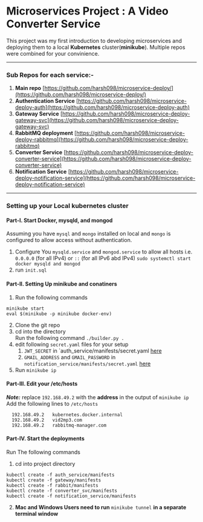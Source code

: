 # Microservices Project : A Video Converter Service
This project was my first introduction to developing microservices and deploying them to a local **Kubernetes** cluster(**minikube**).
Multiple repos were combined for your convinience.  

------

### Sub Repos for each service:-
1. **Main repo** [https://github.com/harsh098/microservice-deploy/](https://github.com/harsh098/microservice-deploy/)
2. **Authentication Service** [https://github.com/harsh098/microservice-deploy-auth](https://github.com/harsh098/microservice-deploy-auth)
3. **Gateway Service** [https://github.com/harsh098/microservice-deploy-gateway-svc](https://github.com/harsh098/microservice-deploy-gateway-svc)
4. **RabbitMQ deployment** [https://github.com/harsh098/microservice-deploy-rabbitmq](https://github.com/harsh098/microservice-deploy-rabbitmq)
5. **Converter Service** [https://github.com/harsh098/microservice-deploy-converter-service](https://github.com/harsh098/microservice-deploy-converter-service)
6. **Notification Service** [https://github.com/harsh098/microservice-deploy-notification-service](https://github.com/harsh098/microservice-deploy-notification-service)
------

### Setting up your Local kubernetes cluster


#### Part-I. Start Docker, mysqld, and mongod
Assuming you have `mysql` and `mongo` installed on local and `mongo` is configured to allow access without authentication.  

1. Configure You `mysqld.service` and `mongod.service` to allow all hosts i.e. `0.0.0.0` (for all IPv4) or `::` (for all IPv6 abd IPv4) 
`sudo systemctl start docker mysqld and mongod`
2. run `init.sql`
 

#### Part-II. Setting Up minikube and conatiners
1. Run the following commands
  ```
  minikube start
  eval $(minikube -p minikube docker-env)
  ``` 
2. Clone the git repo
3. cd into the directory  
   Run the following command ```./builder.py .```
4. edit following `secret.yaml` files for your setup 
   1. `JWT_SECRET` in `auth_service/manifests/secret.yaml [here](https://github.com/harsh098/microservice-deploy/blob/main/auth_service/manifests/secret.yaml)
   2. `GMAIL_ADDRESS` and `GMAIL_PASSWORD` in `notification_service/manifests/secret.yaml` [here](https://github.com/harsh098/microservice-deploy/blob/main/notification_service/manifests/secret.yaml)
5. Run `minikube ip`

####  Part-III. Edit your /etc/hosts

***Note:*** replace `192.168.49.2` with the **address** in the output of `minikube ip`  
Add the following lines to `/etc/hosts`

```
  192.168.49.2   kubernetes.docker.internal
  192.168.49.2   vid2mp3.com
  192.168.49.2   rabbitmq-manager.com

```


#### Part-IV. Start the deployments
Run The following commands
1. cd into project directory  

```
kubectl create -f auth_service/manifests
kubectl create -f gateway/manifests
kubectl create -f rabbit/manifests
kubectl create -f converter_svc/manifests
kubectl create -f notification_service/manifests
```
2. **Mac and Windows Users need to run** `minikube tunnel` **in a separate terminal window**

